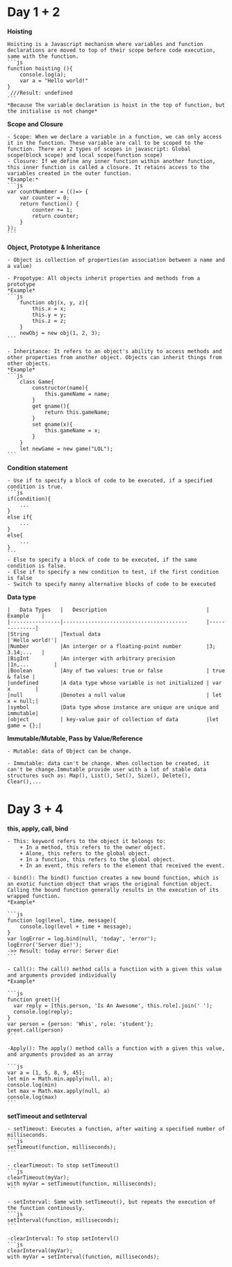 # Day 1 + 2

**Hoisting**

	Hoisting is a Javascript mechanism where variables and function declarations are moved to top of their scope before code execution, same with the function.
	```js
	function hoisting (){
		console.log(a);
	 	var a = "Hello world!"
	}
	 ///Result: undefined
	```
	*Because The variable declaration is hoist in the top of function, but the initialise is not change*

**Scope and Closure**

	- Scope: When we declare a variable in a function, we can only access it in the function. These variable are call to be scoped to the function. There are 2 types of scopes in javascript: Global scope(block scope) and local scope(function scope)
	- Closure: If we define any inner function within another function, this inner function is called a closure. It retains access to the variables created in the outer function.
	*Example:*
	```js
	var countNumbmer = (()=> {
		var counter = 0;
		return function() {
			counter += 1;
			return counter;
		}
	});
	```

**Object, Prototype & Inheritance**

	- Object is collection of properties(an association between a name and a value)

	- Propotype: All objects inherit properties and methods from a prototype
	*Example*
	```js
		function obj(x, y, z){
			this.x = x;
			this.y = y;
			this.z = z;
		}
		newObj = new obj(1, 2, 3);
	```

	- Inheritance: It refers to an object's ability to access methods and other properties from another object. Objects can inherit things from other objects.
	*Example*
	```js
		class Game{
			constructor(name){
				this.gameName = name;
			}
			get gname(){
				return this.gameName;
			}
			set gname(x){
				this.gameName = x;
			}
		}
		let newGame = new game("LOL");
	```

**Condition statement**

	- Use if to specify a block of code to be executed, if a specified condition is true.
	```js
	if(condition){
		...
	}
	else if{
		...
	}
	else{
		...
	}
	```
	- Else to specify a block of code to be executed, if the same condition is false.
	- Else if to specify a new condition to test, if the first condition is false
	- Switch to specify manny alternative blocks of code to be executed

**Data type**

	|   Data Types   |   Description                          		|   Example    |
	|----------------|----------------------------------------		|--------------|
	|String	         |Textual data                            		|'Hello world!'|
	|Number          |An interger or a floating-point number  		|3; 3.14;...   |
	|BigInt          |An interger with arbitrary precision    		|1n,...        |
	|Boolean         |Any of two values: true or false        		| true & false |
	|undefined       |A data type whose variable is not initialized | var x        |
	|null 			 |Denotes a null value 							| let x = null;|
	|symbol			 |Data type whose instance are unique are unique and immutable|
	|object 		 | key-value pair of collection of data         |let game = {};|


**Immutable/Mutable, Pass by Value/Reference**

	- Mutable: data of Object can be change.

	- Immutable: data can't be change. When collection be created, it can't be change.Immutable provide user with a lot of stable data structures such as: Map(), List(), Set(), Size(), Delete(), Clear(),...



# Day 3 + 4

**this, apply, call, bind**

	- This: keyword refers to the object it belongs to:
		+ In a method, this refers to the owner object.
		+ Alone, this refers to the global object.
		+ In a function, this refers to the global object.
		+ In an event, this refers to the element that received the event.

	- bind(): The bind() function creates a new bound function, which is an exotic function object that wraps the original function object. Calling the bound function generally results in the execution of its wrapped function.
	*Example*

	```js
	function log(level, time, message){
		console.log(level + time + message);
	}
	var logError = log.bind(null, 'today', 'error');
	logError('Server die!');
	->> Result: today error: Server die!
	```

	- Call(): The call() method calls a functiion with a given this value and arguments provided individually
	*Example*

	```js
	function greet(){
	  var reply = [this.person, 'Is An Awesome', this.role].join(' ');
	  console.log(reply);
	}
	var person = {person: 'Whis', role: 'student'};
	greet.call(person)
	```

	-Apply(): The apply() method calls a function with a given this value, and arguments provided as an array

	```js
	var a = [1, 5, 8, 9, 45];
	let min = Math.min.apply(null, a);
	console.log(min)
	let max = Math.max.apply(null, a)
	console.log(max)
	```

**setTimeout and setInterval**

	- setTimeout: Executes a function, after waiting a specified number of milliseconds.
	```js
	setTimeout(function, milliseconds);
	```

	- clearTimeout: To stop setTimeout()
	```js
	clearTimeout(myVar);
	with myVar = setTimeout(function, milliseconds);
	```

	- setInterval: Same with setTimeout(), but repeats the execution of the function continously.
	```js
	setInterval(function, milliseconds);
	```

	-clearInterval: To stop setIntervl()
	```js
	clearInterval(myVar);
	with myVar = setInterval(function, milliseconds);

